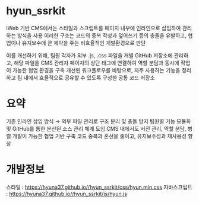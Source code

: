 # hyun_ssrkit
iWeb 기반 CMS에서는 스타일과 스크립트를 페이지 내부에 인라인으로 삽입하여 관리하는 방식을 사용
이러한 구조는 코드의 중복 작성과 덮어쓰기 등의 충돌을 유발하고, 협업이나 유지보수에 큰 제약을 주는 비효율적인 개발환경으로 판단

이를 개선하기 위해, 팀원 각자가 외부 .js, .css 파일을 개별 GitHub 저장소에 관리하고,
해당 파일을 CMS 관리자 페이지의 상단 태그에 연결하여 역할 분담과 동시에 작업이 가능한 협업 환경을 구축
개선된 워크플로우를 바탕으로, 자주 사용하는 기능을 정리하고 팀 내에서 효율적으로 공유할 수 있도록 구성한 공통 코드 저장소

# 요약
기존 인라인 삽입 방식 → 외부 파일 관리로 구조 분리 및 충돌 방지
팀원별 기능 모듈화 및 GitHub를 통한 분산된 소스 관리 체계 도입
CMS 내에서도 버전 관리, 역할 분담, 병렬 개발이 가능한 협업 기반 구축
코드 중복과 혼선을 줄이고, 유지보수성과 재사용성 향상  

# 개발정보
스타일 : https://hyuna37.github.io//hyun_ssrkit/css/hyun.min.css
자바스크립트 : https://hyuna37.github.io//hyun_ssrkit/js/hyun.js